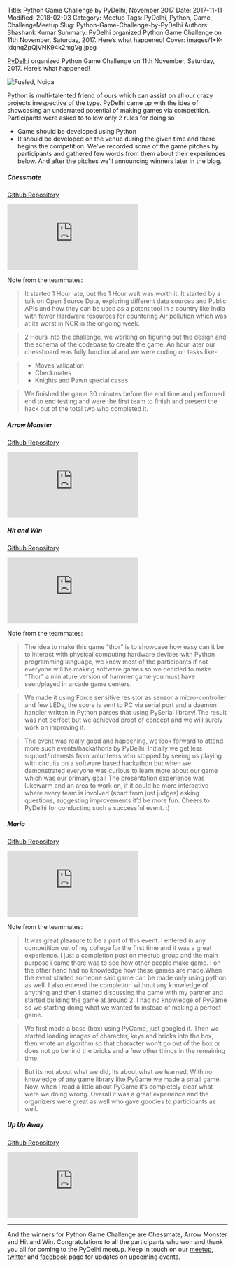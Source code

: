 Title: Python Game Challenge by PyDelhi, November 2017
Date: 2017-11-11
Modified: 2018-02-03
Category: Meetup
Tags: PyDelhi, Python, Game, ChallengeMeetup
Slug: Python-Game-Challenge-by-PyDelhi
Authors: Shashank Kumar
Summary: PyDelhi organized Python Game Challenge on 11th November, Saturday, 2017. Here’s what happened!
Cover: images/1*K-IdqnqZpQjVNK94k2mgVg.jpeg

[PyDelhi](https://pydlehi.org/) organized Python Game Challenge on 11th November, Saturday, 2017. Here’s what happened!

![Fueled, Noida]({static}/images/1*K-IdqnqZpQjVNK94k2mgVg.jpeg)

Python is multi-talented friend of ours which can assist on all our crazy projects irrespective of the type. PyDelhi came up with the idea of showcasing an underrated potential of making games via competition. Participants were asked to follow only 2 rules for doing so

* Game should be developed using Python
* It should be developed on the venue during the given time and there begins the competition. We’ve recorded some of the game pitches by participants and gathered few words from them about their experiences below. And after the pitches we’ll announcing winners later in the blog.

##### Chessmate
[Github Repository](https://github.com/newts7/chessmate)

<div class="youtube-16x9">
    <iframe src="https://www.youtube.com/embed/EQbs_Gn9fls" frameborder="0" allow="autoplay; encrypted-media" allowfullscreen></iframe>
</div>

Note from the teammates:

> It started 1 Hour late, but the 1 Hour wait was worth it. It started by a talk on Open Source Data, exploring different data sources and Public APIs and how they can be used as a potent tool in a country like India with fewer Hardware resources for countering Air pollution which was at its worst in NCR in the ongoing week.

> 2 Hours into the challenge, we working on figuring out the design and the schema of the codebase to create the game. An hour later our chessboard was fully functional and we were coding on tasks like-

> - Moves validation
> - Checkmates
> - Knights and Pawn special cases

> We finished the game 30 minutes before the end time and performed end to end testing and were the first team to finish and present the hack out of the total two who completed it.

##### Arrow Monster
[Github Repository](https://github.com/itaditya/game-o-python)

<div class="youtube-16x9">
    <iframe src="https://www.youtube.com/embed/zHZyMjy_I_Y" frameborder="0" allow="autoplay; encrypted-media" allowfullscreen></iframe>
</div>

##### Hit and Win
[Github Repository](https://github.com/iayanpahwa/PyDelhi-GameOthon)

<div class="youtube-16x9">
    <iframe src="https://www.youtube.com/embed/wnFOTjxext8" frameborder="0" allow="autoplay; encrypted-media" allowfullscreen></iframe>
</div>

Note from the teammates:

> The idea to make this game “thor” is to showcase how easy can it be to interact with physical computing hardware devices with Python programming language, we knew most of the participants if not everyone will be making software games so we decided to make “Thor” a miniature version of hammer game you must have seen/played in arcade game centers.

> We made it using Force sensitive resistor as sensor a micro-controller and few LEDs, the score is sent to PC via serial port and a daemon handler written in Python parses that using PySerial library! The result was not perfect but we achieved proof of concept and we will surely work on improving it.

> The event was really good and happening, we look forward to attend more such events/hackathons by PyDelhi. Initially we get less support/interests from volunteers who stopped by seeing us playing with circuits on a software based hackathon but when we demonstrated everyone was curious to learn more about our game which was our primary goal! The presentation experience was lukewarm and an area to work on, if it could be more interactive where every team is involved (apart from just judges) asking questions, suggesting improvements it’d be more fun. Cheers to PyDelhi for conducting such a successful event. :)

##### Maria
[Github Repository](https://github.com/mCo0l/Game)

<div class="youtube-16x9">
    <iframe src="https://www.youtube.com/embed/TWvCCxsDDiA" frameborder="0" allow="autoplay; encrypted-media" allowfullscreen></iframe>
</div>

Note from the teammates:

> It was great pleasure to be a part of this event. I entered in any 
competition out of my college for the first time and it was a great 
experience. I just a completion post on meetup group and the main 
purpose i came there was to see how other people make game. I on the 
other hand had no knowledge how these games are made.When the event 
started someone said game can be made only using python as well. I also 
entered the completion without any knowledge of anything and then i 
started discussing the game with my partner and started building the 
game at around 2. I had no knowledge of PyGame so we starting doing what 
we wanted to instead of making a perfect game.

> We first made a base (box) using PyGame, just googled it. Then we 
started loading images of character, keys and bricks into the box, then 
wrote an algorithm so that character won’t go out of the box or does not go 
behind the bricks and a few other things in the remaining time.

> But its not about what we did, its about what we learned. With no 
knowledge of any game library like PyGame we made a small game. Now, 
when i read a little about PyGame it’s completely clear what were we 
doing wrong. Overall it was a great experience and the organizers were 
great as well who gave goodies to participants as well.

##### Up Up Away
[Github Repository](https://github.com/Boot-Error/UpUpAway)

<div class="youtube-16x9">
    <iframe src="https://www.youtube.com/embed/X1H4-0HKP2s" frameborder="0" allow="autoplay; encrypted-media" allowfullscreen></iframe>
</div>

* * *

And the winners for Python Game Challenge are Chessmate, Arrow Monster and Hit and Win. Congratulations to all the participants who won and thank you all for coming to the PyDelhi meetup. Keep in touch on our [meetup](http://meetup.com/pydelhi/), [twitter](http://twitter.com/pydelhi) and [facebook](https://www.facebook.com/pydelhi) page for updates on upcoming events.